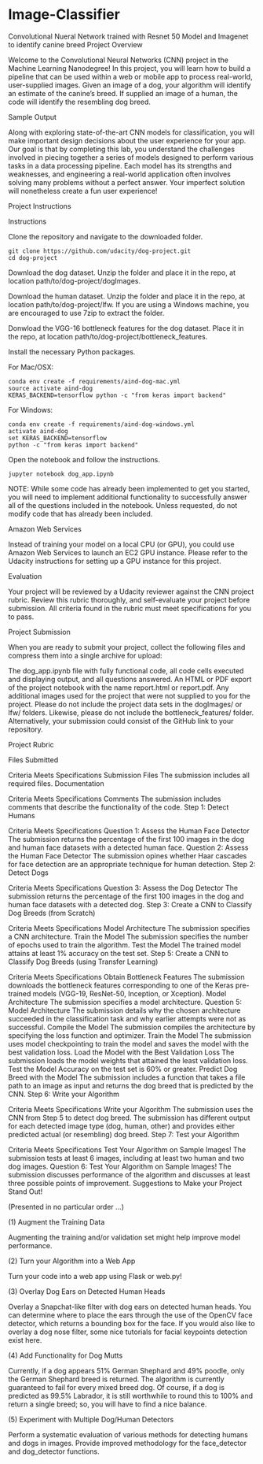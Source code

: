 # Image-Classifier
Convolutional Nueral Network trained with Resnet 50 Model and Imagenet to identify canine breed
Project Overview

Welcome to the Convolutional Neural Networks (CNN) project in the Machine Learning Nanodegree! In this project, you will learn how to build a pipeline that can be used within a web or mobile app to process real-world, user-supplied images. Given an image of a dog, your algorithm will identify an estimate of the canine’s breed. If supplied an image of a human, the code will identify the resembling dog breed.

Sample Output

Along with exploring state-of-the-art CNN models for classification, you will make important design decisions about the user experience for your app. Our goal is that by completing this lab, you understand the challenges involved in piecing together a series of models designed to perform various tasks in a data processing pipeline. Each model has its strengths and weaknesses, and engineering a real-world application often involves solving many problems without a perfect answer. Your imperfect solution will nonetheless create a fun user experience!

Project Instructions

Instructions

Clone the repository and navigate to the downloaded folder.

	git clone https://github.com/udacity/dog-project.git
	cd dog-project
Download the dog dataset. Unzip the folder and place it in the repo, at location path/to/dog-project/dogImages.

Download the human dataset. Unzip the folder and place it in the repo, at location path/to/dog-project/lfw. If you are using a Windows machine, you are encouraged to use 7zip to extract the folder.

Donwload the VGG-16 bottleneck features for the dog dataset. Place it in the repo, at location path/to/dog-project/bottleneck_features.

Install the necessary Python packages.

For Mac/OSX:

	conda env create -f requirements/aind-dog-mac.yml
	source activate aind-dog
	KERAS_BACKEND=tensorflow python -c "from keras import backend"
For Windows:

	conda env create -f requirements/aind-dog-windows.yml
	activate aind-dog
	set KERAS_BACKEND=tensorflow 
	python -c "from keras import backend"
Open the notebook and follow the instructions.

	jupyter notebook dog_app.ipynb
NOTE: While some code has already been implemented to get you started, you will need to implement additional functionality to successfully answer all of the questions included in the notebook. Unless requested, do not modify code that has already been included.

Amazon Web Services

Instead of training your model on a local CPU (or GPU), you could use Amazon Web Services to launch an EC2 GPU instance. Please refer to the Udacity instructions for setting up a GPU instance for this project.

Evaluation

Your project will be reviewed by a Udacity reviewer against the CNN project rubric. Review this rubric thoroughly, and self-evaluate your project before submission. All criteria found in the rubric must meet specifications for you to pass.

Project Submission

When you are ready to submit your project, collect the following files and compress them into a single archive for upload:

The dog_app.ipynb file with fully functional code, all code cells executed and displaying output, and all questions answered.
An HTML or PDF export of the project notebook with the name report.html or report.pdf.
Any additional images used for the project that were not supplied to you for the project. Please do not include the project data sets in the dogImages/ or lfw/ folders. Likewise, please do not include the bottleneck_features/ folder.
Alternatively, your submission could consist of the GitHub link to your repository.


Project Rubric

Files Submitted

Criteria	Meets Specifications
Submission Files	The submission includes all required files.
Documentation

Criteria	Meets Specifications
Comments	The submission includes comments that describe the functionality of the code.
Step 1: Detect Humans

Criteria	Meets Specifications
Question 1: Assess the Human Face Detector	The submission returns the percentage of the first 100 images in the dog and human face datasets with a detected human face.
Question 2: Assess the Human Face Detector	The submission opines whether Haar cascades for face detection are an appropriate technique for human detection.
Step 2: Detect Dogs

Criteria	Meets Specifications
Question 3: Assess the Dog Detector	The submission returns the percentage of the first 100 images in the dog and human face datasets with a detected dog.
Step 3: Create a CNN to Classify Dog Breeds (from Scratch)

Criteria	Meets Specifications
Model Architecture	The submission specifies a CNN architecture.
Train the Model	The submission specifies the number of epochs used to train the algorithm.
Test the Model	The trained model attains at least 1% accuracy on the test set.
Step 5: Create a CNN to Classify Dog Breeds (using Transfer Learning)

Criteria	Meets Specifications
Obtain Bottleneck Features	The submission downloads the bottleneck features corresponding to one of the Keras pre-trained models (VGG-19, ResNet-50, Inception, or Xception).
Model Architecture	The submission specifies a model architecture.
Question 5: Model Architecture	The submission details why the chosen architecture succeeded in the classification task and why earlier attempts were not as successful.
Compile the Model	The submission compiles the architecture by specifying the loss function and optimizer.
Train the Model	The submission uses model checkpointing to train the model and saves the model with the best validation loss.
Load the Model with the Best Validation Loss	The submission loads the model weights that attained the least validation loss.
Test the Model	Accuracy on the test set is 60% or greater.
Predict Dog Breed with the Model	The submission includes a function that takes a file path to an image as input and returns the dog breed that is predicted by the CNN.
Step 6: Write your Algorithm

Criteria	Meets Specifications
Write your Algorithm	The submission uses the CNN from Step 5 to detect dog breed. The submission has different output for each detected image type (dog, human, other) and provides either predicted actual (or resembling) dog breed.
Step 7: Test your Algorithm

Criteria	Meets Specifications
Test Your Algorithm on Sample Images!	The submission tests at least 6 images, including at least two human and two dog images.
Question 6: Test Your Algorithm on Sample Images!	The submission discusses performance of the algorithm and discusses at least three possible points of improvement.
Suggestions to Make your Project Stand Out!

(Presented in no particular order ...)

(1) Augment the Training Data

Augmenting the training and/or validation set might help improve model performance.

(2) Turn your Algorithm into a Web App

Turn your code into a web app using Flask or web.py!

(3) Overlay Dog Ears on Detected Human Heads

Overlay a Snapchat-like filter with dog ears on detected human heads. You can determine where to place the ears through the use of the OpenCV face detector, which returns a bounding box for the face. If you would also like to overlay a dog nose filter, some nice tutorials for facial keypoints detection exist here.

(4) Add Functionality for Dog Mutts

Currently, if a dog appears 51% German Shephard and 49% poodle, only the German Shephard breed is returned. The algorithm is currently guaranteed to fail for every mixed breed dog. Of course, if a dog is predicted as 99.5% Labrador, it is still worthwhile to round this to 100% and return a single breed; so, you will have to find a nice balance.

(5) Experiment with Multiple Dog/Human Detectors

Perform a systematic evaluation of various methods for detecting humans and dogs in images. Provide improved methodology for the face_detector and dog_detector functions.
